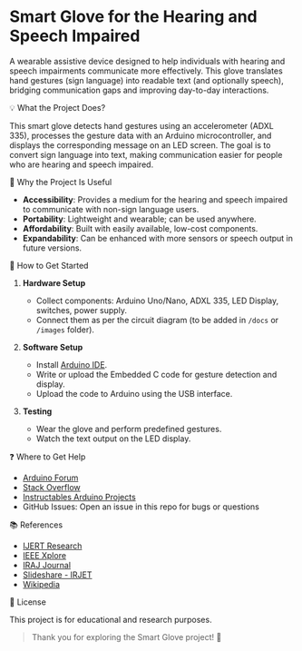 # Smart Glove for the Hearing and Speech Impaired
A wearable assistive device designed to help individuals with hearing and speech impairments communicate more effectively. This glove translates hand gestures (sign language) into readable text (and optionally speech), bridging communication gaps and improving day-to-day interactions.

💡 What the Project Does?

This smart glove detects hand gestures using an accelerometer (ADXL 335), processes the gesture data with an Arduino microcontroller, and displays the corresponding message on an LED screen. The goal is to convert sign language into text, making communication easier for people who are hearing and speech impaired.

🌟 Why the Project Is Useful

- **Accessibility**: Provides a medium for the hearing and speech impaired to communicate with non-sign language users.
- **Portability**: Lightweight and wearable; can be used anywhere.
- **Affordability**: Built with easily available, low-cost components.
- **Expandability**: Can be enhanced with more sensors or speech output in future versions.

🚀 How to Get Started

1. **Hardware Setup**
   - Collect components: Arduino Uno/Nano, ADXL 335, LED Display, switches, power supply.
   - Connect them as per the circuit diagram (to be added in `/docs` or `/images` folder).

2. **Software Setup**
   - Install [Arduino IDE](https://www.arduino.cc/en/software).
   - Write or upload the Embedded C code for gesture detection and display.
   - Upload the code to Arduino using the USB interface.

3. **Testing**
   - Wear the glove and perform predefined gestures.
   - Watch the text output on the LED display.

❓ Where to Get Help

- [Arduino Forum](https://forum.arduino.cc/)
- [Stack Overflow](https://stackoverflow.com/questions/tagged/arduino)
- [Instructables Arduino Projects](https://www.instructables.com/howto/arduino/)
- GitHub Issues: Open an issue in this repo for bugs or questions

📚 References

- [IJERT Research](https://www.ijert.org/research)
- [IEEE Xplore](https://ieeexplore.ieee.org/document)
- [IRAJ Journal](http://www.iraj.in/journal/journal_file/journal_pdf)
- [Slideshare - IRJET](https://www.slideshare.net/irjetjournal)
- [Wikipedia](https://www.wikipedia.org/)

📄 License

This project is for educational and research purposes.

> Thank you for exploring the Smart Glove project! 💬 



